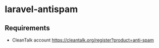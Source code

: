 # laravel-antispam

## Requirements

* CleanTalk account https://cleantalk.org/register?product=anti-spam